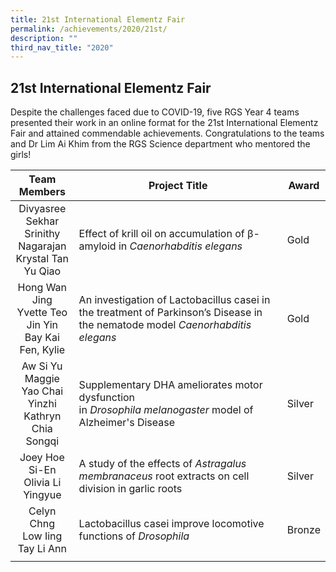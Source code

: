 ```yaml
---
title: 21st International Elementz Fair
permalink: /achievements/2020/21st/
description: ""
third_nav_title: "2020"
---
```

## 21st International Elementz Fair

Despite the challenges faced due to COVID-19, five RGS Year 4 teams presented their work in an online format for the 21st International Elementz Fair and attained commendable achievements. Congratulations to the teams and Dr Lim Ai Khim from the RGS Science department who mentored the girls!

| Team Members  | Project Title  | Award  |
|:-:|---|---|
| Divyasree Sekhar  <br>Srinithy Nagarajan  <br>Krystal Tan Yu Qiao  | Effect of krill oil on accumulation of β-amyloid in _Caenorhabditis elegans_  | Gold  |
| Hong Wan Jing  <br>Yvette Teo Jin Yin  <br>Bay Kai Fen, Kylie  | An investigation of Lactobacillus casei in the treatment of Parkinson’s Disease in the nematode model _Caenorhabditis elegans_  |Gold   |
| Aw Si Yu  <br>Maggie Yao Chai Yinzhi  <br>Kathryn Chia Songqi  | Supplementary DHA ameliorates motor dysfunction in _Drosophila_ _melanogaster_ model of Alzheimer's Disease  |Silver   |
| Joey Hoe Si-En  <br>Olivia Li Yingyue  |  A study of the effects of _Astragalus membranaceus_ root extracts on cell division in garlic roots |  Silver |
| Celyn Chng  <br>Low Iing  <br>Tay Li Ann  | Lactobacillus casei improve locomotive functions of _Drosophila_  | Bronze  |
|   |   |   |
